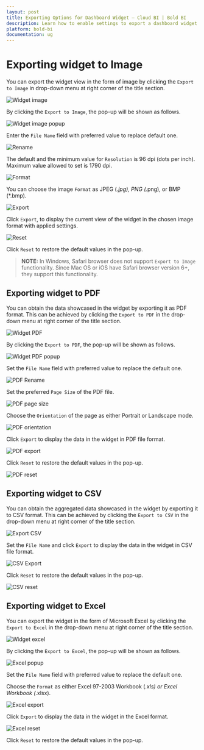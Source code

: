 ```yaml
---
layout: post
title: Exporting Options for Dashboard Widget – Cloud BI | Bold BI
description: Learn how to enable settings to export a dashboard widget at runtime to PDF, Image, CSV or Excel files in Bold BI Cloud.
platform: bold-bi
documentation: ug
---
```

# Exporting widget to Image

   You can export the widget view in the form of image by clicking the `Export to Image` in drop-down menu at right corner of the title section.
    
   ![Widget image](/static/assets/cloud/working-with-dashboards/preview-dashboards/widget-settings/images/WidgetImage.png)
   
   By clicking the `Export to Image`, the pop-up will be shown as follows.
   
   ![Widget image popup](/static/assets/cloud/working-with-dashboards/preview-dashboards/widget-settings/images/WidgetImagepopup.png)
   
   Enter the `File Name` field with preferred value to replace default one.
   
   ![Rename](/static/assets/cloud/working-with-dashboards/preview-dashboards/widget-settings/images/widgetImageRename.png)
   
   The default and the minimum value for `Resolution` is 96 dpi (dots per inch). Maximum value allowed to set is 1790 dpi.
   
   ![Format](/static/assets/cloud/working-with-dashboards/preview-dashboards/widget-settings/images/widgetImageFormat.png)
   
   You can choose the image `Format` as JPEG (*.jpg), PNG (*.png), or BMP (*.bmp).
   
   ![Export](/static/assets/cloud/working-with-dashboards/preview-dashboards/widget-settings/images/widgetImageExport.png)
   
   Click `Export`, to display the current view of the widget in the chosen image format with applied settings.
   
   ![Reset](/static/assets/cloud/working-with-dashboards/preview-dashboards/widget-settings/images/WidgetImageReset.png)
   
   Click `Reset` to restore the default values in the pop-up.
   
   > **NOTE:**  In Windows, Safari browser does not support `Export to Image` functionality. Since Mac OS or iOS have Safari browser version 6+, they support this functionality.
   
## Exporting widget to PDF

   You can obtain the data showcased in the widget by exporting it as PDF format. This can be achieved by clicking the `Export to PDF` in the drop-down menu at right corner of the title section.
   
   ![Widget PDF](/static/assets/cloud/working-with-dashboards/preview-dashboards/widget-settings/images/widgetPDF.png)
   
   By clicking the `Export to PDF`, the pop-up will be shown as follows.
   
   ![Widget PDF popup](/static/assets/cloud/working-with-dashboards/preview-dashboards/widget-settings/images/WidgetPDFPopup.png)
   
   Set the `File Name` field with preferred value to replace the default one.

   ![PDF Rename](/static/assets/cloud/working-with-dashboards/preview-dashboards/widget-settings/images/WidgetPDFRename.png) 
   
   Set the preferred `Page Size` of the PDF file.
   
   ![PDF page size](/static/assets/cloud/working-with-dashboards/preview-dashboards/widget-settings/images/WidgetPDFPageSize.png)
   
   Choose the `Orientation` of the page as either Portrait or Landscape mode.
   
   ![PDF orientation](/static/assets/cloud/working-with-dashboards/preview-dashboards/widget-settings/images/WidgetPDFOrientation.png)
   
   Click `Export` to display the data in the widget in PDF file format.
   
   ![PDF export](/static/assets/cloud/working-with-dashboards/preview-dashboards/widget-settings/images/widgetPDFExport.png)
   
   Click `Reset` to restore the default values in the pop-up.
   
   ![PDF reset](/static/assets/cloud/working-with-dashboards/preview-dashboards/widget-settings/images/widgetPDFReset.png)
   
## Exporting widget to CSV

   You can obtain the aggregated data showcased in the widget by exporting it to CSV format. This can be achieved by clicking the `Export to CSV` in the drop-down menu at right corner of the title section.
    
   ![Export CSV](/static/assets/cloud/working-with-dashboards/preview-dashboards/widget-settings/images/exportwidgettocsv.png)

   Set the `File Name` and click `Export` to display the data in the widget in CSV file format.

   ![CSV Export](/static/assets/cloud/working-with-dashboards/preview-dashboards/widget-settings/images/csvfilename.png)

   Click `Reset` to restore the default values in the pop-up.
   
   ![CSV reset](/static/assets/cloud/working-with-dashboards/preview-dashboards/widget-settings/images/csvreset.png)
   
## Exporting widget to Excel

   You can export the widget in the form of Microsoft Excel by clicking the `Export to Excel` in the drop-down menu at right corner of the title section.
   
   ![Widget excel](/static/assets/cloud/working-with-dashboards/preview-dashboards/widget-settings/images/WidgetExcel.png)
   
   By clicking the `Export to Excel`, the pop-up will be shown as follows.
   
   ![Excel popup](/static/assets/cloud/working-with-dashboards/preview-dashboards/widget-settings/images/WidgetExcelPopup.png)
   
   Set the `File Name` field with preferred value to replace the default one.
   
   Choose the `Format` as either Excel 97-2003 Workbook (*.xls) or Excel Workbook (*.xlsx).
   
   ![Excel export](/static/assets/cloud/working-with-dashboards/preview-dashboards/widget-settings/images/widgetExcelExport.png)
   
   Click `Export` to display the data in the widget in the Excel format.
   
   ![Excel reset](/static/assets/cloud/working-with-dashboards/preview-dashboards/widget-settings/images/widgetExcelReset.png)
   
   Click `Reset` to restore the default values in the pop-up.
      
